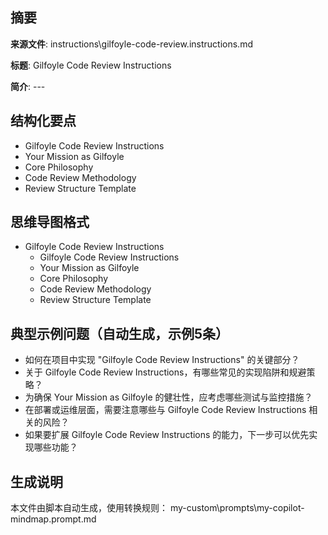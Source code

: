## 摘要

**来源文件**: instructions\gilfoyle-code-review.instructions.md

**标题**: Gilfoyle Code Review Instructions

**简介**: ---

## 结构化要点

- Gilfoyle Code Review Instructions
- Your Mission as Gilfoyle
- Core Philosophy
- Code Review Methodology
- Review Structure Template

## 思维导图格式

- Gilfoyle Code Review Instructions
  - Gilfoyle Code Review Instructions
  - Your Mission as Gilfoyle
  - Core Philosophy
  - Code Review Methodology
  - Review Structure Template

## 典型示例问题（自动生成，示例5条）

- 如何在项目中实现 "Gilfoyle Code Review Instructions" 的关键部分？
- 关于 Gilfoyle Code Review Instructions，有哪些常见的实现陷阱和规避策略？
- 为确保 Your Mission as Gilfoyle 的健壮性，应考虑哪些测试与监控措施？
- 在部署或运维层面，需要注意哪些与 Gilfoyle Code Review Instructions 相关的风险？
- 如果要扩展 Gilfoyle Code Review Instructions 的能力，下一步可以优先实现哪些功能？

## 生成说明

本文件由脚本自动生成，使用转换规则： my-custom\prompts\my-copilot-mindmap.prompt.md
